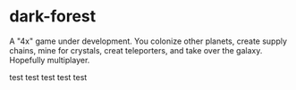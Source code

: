 # dark-forest
A "4x" game under development.
You colonize other planets, create supply chains, mine for crystals, creat teleporters, and take over the galaxy.
Hopefully multiplayer.

test
test
test
test
test
